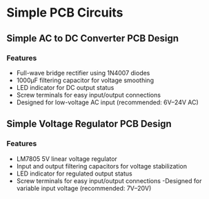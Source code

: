 # Simple PCB Circuits 

## Simple AC to DC Converter PCB Design

### Features

- Full-wave bridge rectifier using 1N4007 diodes  
- 1000µF filtering capacitor for voltage smoothing  
- LED indicator for DC output status  
- Screw terminals for easy input/output connections  
- Designed for low-voltage AC input (recommended: 6V–24V AC)

   
## Simple Voltage Regulator PCB Design

### Features

- LM7805 5V linear voltage regulator
- Input and output filtering capacitors for voltage stabilization
- LED indicator for regulated output status
- Screw terminals for easy input/output connections
 -Designed for variable input voltage (recommended: 7V–20V)





